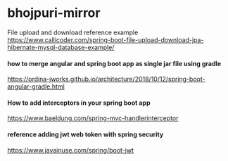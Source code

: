 # bhojpuri-mirror
File upload and download reference example
https://www.callicoder.com/spring-boot-file-upload-download-jpa-hibernate-mysql-database-example/

#### how to merge angular and spring boot app as single jar file using gradle
https://ordina-jworks.github.io/architecture/2018/10/12/spring-boot-angular-gradle.html

#### How to add interceptors in your spring boot app
https://www.baeldung.com/spring-mvc-handlerinterceptor 

#### reference adding jwt web token with spring security
https://www.javainuse.com/spring/boot-jwt 